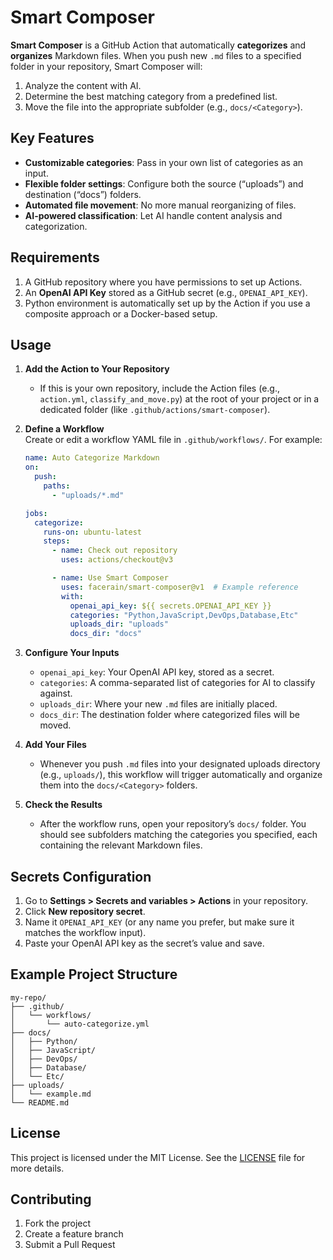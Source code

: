 # Smart Composer

**Smart Composer** is a GitHub Action that automatically **categorizes** and **organizes** Markdown files. When you push new `.md` files to a specified folder in your repository, Smart Composer will:

1. Analyze the content with AI.
2. Determine the best matching category from a predefined list.
3. Move the file into the appropriate subfolder (e.g., `docs/<Category>`).

## Key Features

- **Customizable categories**: Pass in your own list of categories as an input.
- **Flexible folder settings**: Configure both the source (“uploads”) and destination (“docs”) folders.
- **Automated file movement**: No more manual reorganizing of files.
- **AI-powered classification**: Let AI handle content analysis and categorization.

## Requirements

1. A GitHub repository where you have permissions to set up Actions.
2. An **OpenAI API Key** stored as a GitHub secret (e.g., `OPENAI_API_KEY`).
3. Python environment is automatically set up by the Action if you use a composite approach or a Docker-based setup.  

## Usage

1. **Add the Action to Your Repository**  
   - If this is your own repository, include the Action files (e.g., `action.yml`, `classify_and_move.py`) at the root of your project or in a dedicated folder (like `.github/actions/smart-composer`).

2. **Define a Workflow**  
   Create or edit a workflow YAML file in `.github/workflows/`. For example:

   ```yaml
   name: Auto Categorize Markdown
   on:
     push:
       paths:
         - "uploads/*.md"

   jobs:
     categorize:
       runs-on: ubuntu-latest
       steps:
         - name: Check out repository
           uses: actions/checkout@v3

         - name: Use Smart Composer
           uses: facerain/smart-composer@v1  # Example reference
           with:
             openai_api_key: ${{ secrets.OPENAI_API_KEY }}
             categories: "Python,JavaScript,DevOps,Database,Etc"
             uploads_dir: "uploads"
             docs_dir: "docs"
   ```

3. **Configure Your Inputs**  
   - `openai_api_key`: Your OpenAI API key, stored as a secret.  
   - `categories`: A comma-separated list of categories for AI to classify against.  
   - `uploads_dir`: Where your new `.md` files are initially placed.  
   - `docs_dir`: The destination folder where categorized files will be moved.

4. **Add Your Files**  
   - Whenever you push `.md` files into your designated uploads directory (e.g., `uploads/`), this workflow will trigger automatically and organize them into the `docs/<Category>` folders.

5. **Check the Results**  
   - After the workflow runs, open your repository’s `docs/` folder. You should see subfolders matching the categories you specified, each containing the relevant Markdown files.

## Secrets Configuration

1. Go to **Settings > Secrets and variables > Actions** in your repository.
2. Click **New repository secret**.
3. Name it `OPENAI_API_KEY` (or any name you prefer, but make sure it matches the workflow input).
4. Paste your OpenAI API key as the secret’s value and save.

## Example Project Structure

```
my-repo/
├── .github/
│   └── workflows/
│       └── auto-categorize.yml
├── docs/
│   ├── Python/
│   ├── JavaScript/
│   ├── DevOps/
│   ├── Database/
│   └── Etc/
├── uploads/
│   └── example.md
└── README.md
```

## License

This project is licensed under the MIT License. See the [LICENSE](LICENSE) file for more details.

## Contributing

1. Fork the project
2. Create a feature branch
3. Submit a Pull Request